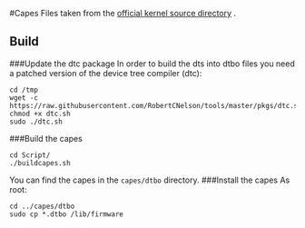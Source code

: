 #Capes
Files taken from the [official kernel source directory](https://github.com/beagleboard/linux/tree/3.8/firmware/capes) .

## Build
###Update the dtc package
In order to build the dts into dtbo files you need a patched version of the device tree compiler (dtc):

	cd /tmp
	wget -c https://raw.githubusercontent.com/RobertCNelson/tools/master/pkgs/dtc.sh
	chmod +x dtc.sh
	sudo ./dtc.sh

###Build the capes

	cd Script/
	./buildcapes.sh

You can find the capes in the `capes/dtbo` directory.
###Install the capes
As root:

	cd ../capes/dtbo
	sudo cp *.dtbo /lib/firmware


